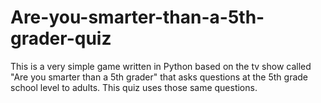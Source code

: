 # Are-you-smarter-than-a-5th-grader-quiz
This is a very simple game written in Python based on the tv show called "Are you smarter than a 5th grader" that asks questions at the 5th grade school level to adults. This quiz uses those same questions.
